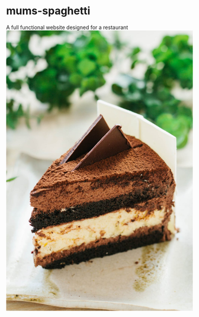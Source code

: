 # mums-spaghetti
A full functional website designed for a restaurant
![alt text](https://github.com/Harkanni/mums-spaghetti/blob/main/img/cake.jpeg)
